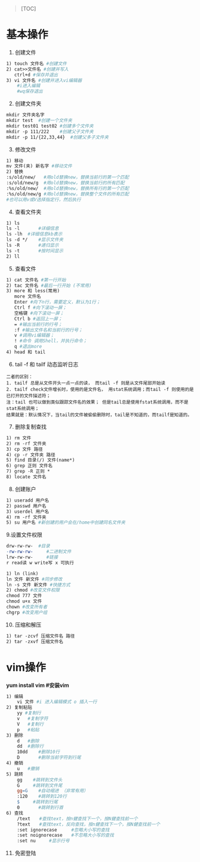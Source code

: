 >[TOC]

# 基本操作
1. 创建文件
``` makefile
1) touch 文件名 #创建文件
2) cat>>文件名 #创建并写入 
   ctrl+d #保存并退出
3) vi 文件名 #创建并进入vi编辑器 
    #i进入编辑 
    #wq保存退出
```


2. 创建文件夹

``` makefile
mkdir 文件夹名字
mkdir test	#创建一个文件夹
mkdir test01 test02	#创建多个文件夹
mkdir -p 111/222	#创建父子文件夹
mkdir -p 11/{22,33,44}	#创建父多子文件夹
```

3. 修改文件

``` makefile
1) 移动
mv 文件(夹) 新名字 #移动文件
2) 替换
:s/old/new/   #用old替换new，替换当前行的第一个匹配
:s/old/new/g  #用old替换new，替换当前行的所有匹配
:%s/old/new/  #用old替换new，替换所有行的第一个匹配
:%s/old/new/g #用old替换new，替换整个文件的所有匹配
#也可以用v或V选择指定行，然后执行
```

4. 查看文件夹

``` makefile
1) ls 
ls -l		#详细信息
ls -lh 	#详细信息kb表示
ls -d */ 	#显示文件夹
ls -R 	    #递归显示
ls -t		#按时间显示
2) ll
```

5. 查看文件

``` makefile
1) cat 文件名 #第一行开始 
2) tac 文件名 #最后一行开始 (不常用)
3) more 和 less(常用)
   more 文件名
   Enter #向下n行，需要定义，默认为1行； 
   Ctrl f #向下滚动一屏； 
   空格键 #向下滚动一屏； 
   Ctrl b #返回上一屏； 
   = #输出当前行的行号； 
   :f #输出文件名和当前行的行号； 
   v #调用vi编辑器； 
   ! #命令 调用Shell，并执行命令； 
   q #退出more
4) head 和 tail 
```

6. tail -f 和 tailf 动态监听日志

```
二者的区别：
1. tailf 总是从文件开头一点一点的读， 而tail -f 则是从文件尾部开始读
2. tailf check文件增长时，使用的是文件名， 用stat系统调用；而tail -f 则使用的是已打开的文件描述符； 
注：tail 也可以做到类似跟踪文件名的效果； 但是tail总是使用fstat系统调用，而不是stat系统调用；
结果就是：默认情况下，当tail的文件被偷偷删除时，tail是不知道的，而tailf是知道的。
```

7. 删除复制查找

``` makefile
1) rm 文件
2) rm -rf 文件夹
3) cp 文件 路径
4) cp -r 文件夹 路径
5) find 目录(/) 文件(name*) 
6) grep 正则 文件名
7) grep -R 正则 *
8) locate 文件名
```

8. 创建账户

``` makefile
1) useradd 用户名
2) passwd 用户名
3) userdel 用户名
4) rm -rf 文件夹
5) su 用户名 #新创建的用户会在/home中创建同名文件夹
```

9.设置文件权限

``` makefile
drw-rw-rw- 	#目录
-rw-rw-rw-	   #二进制文件
lrw-rw-rw-     #链接
r read读 w write写 x 可执行

1) ln (link)
ln 文件 新文件 #同步修改
ln -s 文件 新文件 #快捷方式 
2) chmod #改变文件权限
chmod 777 文件
chmod u+x 文件
chown #改变所有者
chgrp #改变用户组
```

10. 压缩和解压

``` makefile
1) tar -zcvf 压缩文件名 路径
2) tar -zxvf 压缩文件名
```

# vim操作

**yum install vim #安装vim**
``` makefile
1) 编辑
    vi 文件 #i 进入编辑模式 o 插入一行
2) 复制粘贴
    yy #复制行
    v	#复制字符
    V	#复制行
    p	#粘贴
3) 删除
    d	#删除
    dd	#删除行
    10dd 	#删除10行
    D		#删除当前字符到行尾
4) 撤销
    u	#撤销
5) 跳转
    gg 	  #跳转到文件头
    G 	  #跳转到文件尾
    gg=G    #自动缩进 （非常有用）
    :120    #跳转到120行
    $ 	  #跳转到行尾
    0	    #跳转到行首
6) 查找
    /text　　#查找text，按n健查找下一个，按N健查找前一个
    ?text　　#查找text，反向查找，按n健查找下一个，按N健查找前一个
    :set ignorecase　　  #忽略大小写的查找
    :set noignorecase　　#不忽略大小写的查找
    :set nu		#显示行号
```

11. 免密登陆











